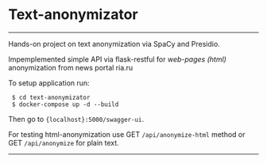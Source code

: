 # Text-anonymizator

---


Hands-on project on text anonymization  via SpaCy and Presidio. 

Impemplemented simple API via flask-restful for *web-pages (html)* anonymization from news portal ria.ru

To setup application run:

```
 $ cd text-anonymizator
 $ docker-compose up -d --build
```
Then go to ```{localhost}:5000/swagger-ui```. 

For testing html-anonymization use GET ```/api/anonymize-html``` method or  GET ```/api/anonymize``` for plain text.

---
